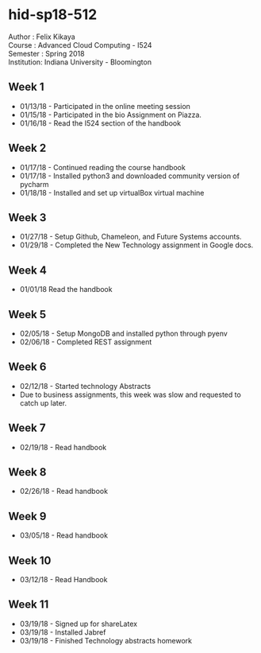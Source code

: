 # hid-sp18-512

Author : Felix Kikaya <br/>
Course : Advanced Cloud Computing - I524 <br/>
Semester : Spring 2018 <br/>
Institution: Indiana University - Bloomington
			
## Week 1

- 01/13/18 - Participated in the online meeting session
- 01/15/18 - Participated in the bio Assignment on Piazza.
- 01/16/18 - Read the I524 section of the handbook

## Week 2
- 01/17/18 - Continued reading the course handbook
- 01/17/18 - Installed python3 and downloaded community version of pycharm
- 01/18/18 - Installed and set up virtualBox virtual machine

## Week 3
- 01/27/18 - Setup Github, Chameleon, and Future Systems accounts.
- 01/29/18 - Completed the New Technology assignment in Google docs.

## Week 4
- 01/01/18 Read the handbook

## Week 5
- 02/05/18 - Setup MongoDB and installed python through pyenv
- 02/06/18 - Completed REST assignment

## Week 6
- 02/12/18 - Started technology Abstracts
- Due to business assignments, this week was slow and requested to catch up later.

## Week 7
- 02/19/18 - Read handbook

## Week 8
- 02/26/18 - Read handbook

## Week 9
- 03/05/18 - Read handbook
## Week 10
- 03/12/18 - Read Handbook
## Week 11
- 03/19/18 - Signed up for shareLatex
- 03/19/18 - Installed Jabref
- 03/19/18 - Finished Technology abstracts homework
